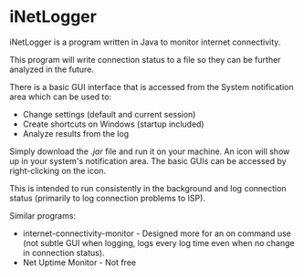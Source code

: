 # iNetLogger

iNetLogger is a program written in Java to monitor internet connectivity.

This program will write connection status to a file so they can be further analyzed in the future.

There is a basic GUI interface that is accessed from the System notification area which can be used to:
- Change settings (default and current session)
- Create shortcuts on Windows (startup included)
- Analyze results from the log

Simply download the *.jar* file and run it on your machine. An icon will show up in your system's notification area. The basic GUIs can be accessed by right-clicking on the icon.

This is intended to run consistently in the background and log connection status (primarily to log connection problems to ISP).

Similar programs:
- internet-connectivity-monitor - Designed more for an on command use (not subtle GUI when logging, logs every log time even when no change in connection status).
- Net Uptime Monitor - Not free

